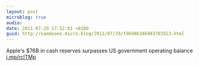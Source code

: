 ```yaml
---
layout: post
microblog: true
audio: 
date: 2011-07-29 17:52:01 +0100
guid: http://samdeane.micro.blog/2011/07/29/t96986346903703553.html
---
```

Apple's $76B in cash reserves surpasses US government operating balance [j.mp/rclTMp](http://j.mp/rclTMp)
